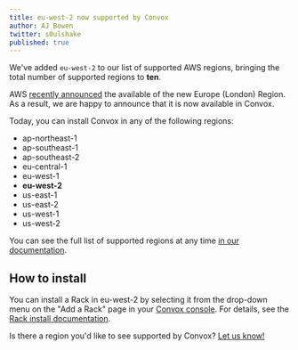 ```yaml
---
title: eu-west-2 now supported by Convox
author: AJ Bowen
twitter: s0ulshake
published: true
---
```


We've added `eu-west-2` to our list of supported AWS regions, bringing the total number of supported regions to **ten**.

<!--more-->

AWS [recently announced](https://aws.amazon.com/about-aws/whats-new/2016/12/announcing-the-aws-europe-london-region/) the available of the new Europe (London) Region. As a result, we are happy to announce that it is now available in Convox.

Today, you can install Convox in any of the following regions:

- ap-northeast-1
- ap-southeast-1
- ap-southeast-2
- eu-central-1
- eu-west-1
- **eu-west-2**
- us-east-1
- us-east-2
- us-west-1
- us-west-2

You can see the full list of supported regions at any time [in our documentation](https://convox.com/docs/supported-aws-regions).

## How to install

You can install a Rack in eu-west-2 by selecting it from the drop-down menu on the "Add a Rack" page in your [Convox console](https://console.convox.com/). For details, see the [Rack install documentation](https://convox.com/docs/installing-a-rack/).

Is there a region you'd like to see supported by Convox? [Let us know!](https://twitter.com/goconvox)
